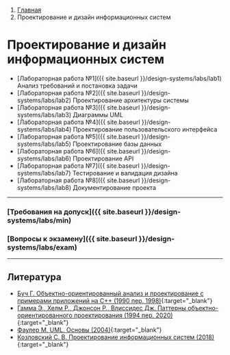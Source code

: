 <ol class="breadcrumb">
  <li class="breadcrumb-item"><a href="{{ site.baseurl }}">Главная</a></li>
  <li class="breadcrumb-item active">Проектирование и дизайн информационных систем</li>
</ol>

# Проектирование и дизайн информационных систем

* [Лабораторная работа №1]({{ site.baseurl }}/design-systems/labs/lab1) Анализ требований и постановка задачи
* [Лабораторная работа №2]({{ site.baseurl }}/design-systems/labs/lab2) Проектирование архитектуры системы
* [Лабораторная работа №3]({{ site.baseurl }}/design-systems/labs/lab3) Диаграммы UML
* [Лабораторная работа №4]({{ site.baseurl }}/design-systems/labs/lab4) Проектирование пользовательского интерфейса
* [Лабораторная работа №5]({{ site.baseurl }}/design-systems/labs/lab5) Проектирование базы данных
* [Лабораторная работа №6]({{ site.baseurl }}/design-systems/labs/lab6) Проектирование API
* [Лабораторная работа №7]({{ site.baseurl }}/design-systems/labs/lab7) Тестирование и валидация дизайна
* [Лабораторная работа №8]({{ site.baseurl }}/design-systems/labs/lab8) Документирование проекта

___

### [Требования на допуск]({{ site.baseurl }}/design-systems/labs/min)

### [Вопросы к экзамену]({{ site.baseurl }}/design-systems/labs/exam)

___

## Литература

* [Буч Г. Объектно-ориентированный анализ и проектирование с примерами приложений на С++ (1990 пер. 1998)](https://studizba.com/pdf_reader/web/viewer.html?file=/uploads/unziped/real/226162/pdf/53537-74762.pdf){:target="_blank"}
* [Гамма Э., Хелм Р., Джонсон Р., Влиссидес Дж. Паттерны объектно-ориентированного проектирования (1994 пер. 2020)](https://student.dei.uc.pt/~arede/Addison-Wesley.Design.Patterns.Elements.of.Reusable.Object-Oriented.Software.by.GoF.RUS.pdf){:target="_blank"}
* [Фаулер М. UML. Основы (2004)](https://www.uml.org/){:target="_blank"}
* [Козловский С. В. Проектирование информационных систем (2018)](https://elib.surgu.ru/fulltext/umm/88998/view){:target="_blank"}
